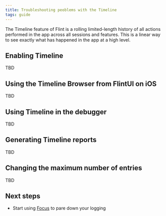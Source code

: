 ```yaml
---
title: Troubleshooting peoblems with the Timeline
tags: guide
---
```


The Timeline feature of Flint is a rolling limited-length history of all actions performed in the app across all sessions and features. This is a linear way to see exactly what has happened in the app at a high level.

## Enabling Timeline

TBD

## Using the Timeline Browser from FlintUI on iOS

TBD

## Using Timeline in the debugger

TBD

## Generating Timeline reports

TBD

## Changing the maximum number of entries

TBD

## Next steps

* Start using [Focus](focus) to pare down your logging

